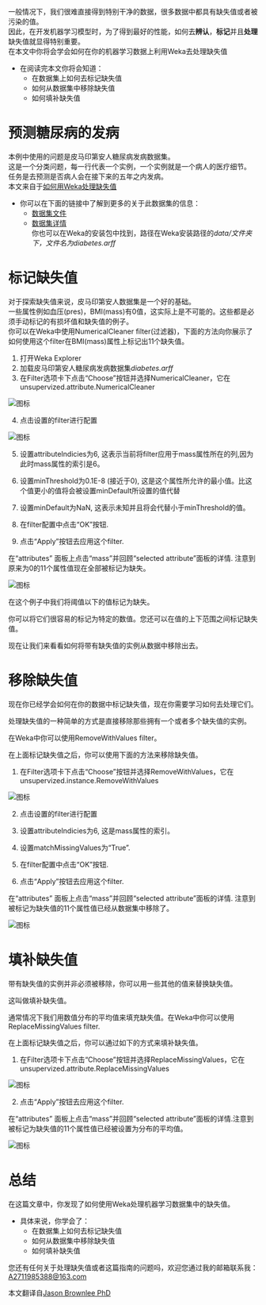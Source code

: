 一般情况下，我们很难直接得到特别干净的数据，很多数据中都具有缺失值或者被污染的值。  
因此，在开发机器学习模型时，为了得到最好的性能，如何去**辨认**，**标记**并且**处理**缺失值就显得特别重要。  
在本文中你将会学会如何在你的机器学习数据上利用Weka去处理缺失值  
- 在阅读完本文你将会知道：  
    - 在数据集上如何去标记缺失值  
    - 如何从数据集中移除缺失值  
    - 如何填补缺失值  
# 预测糖尿病的发病  
本例中使用的问题是皮马印第安人糖尿病发病数据集。  
这是一个分类问题，每一行代表一个实例，一个实例就是一个病人的医疗细节。  
任务是去预测是否病人会在接下来的五年之内发病。  
本文来自于[如何用Weka处理缺失值](https://machinelearningmastery.com/how-to-handle-missing-values-in-machine-learning-data-with-weka/)  
- 你可以在下面的链接中了解到更多的关于此数据集的信息：  
    - [数据集文件](https://raw.githubusercontent.com/jbrownlee/Datasets/master/pima-indians-diabetes.csv)
    - [数据集详情](https://raw.githubusercontent.com/jbrownlee/Datasets/master/pima-indians-diabetes.names)  
你也可以在Weka的安装包中找到，路径在Weka安装路径的*data/*文件夹下，文件名为*diabetes.arff*  
# 标记缺失值
对于探索缺失值来说，皮马印第安人数据集是一个好的基础。  
一些属性例如血压(pres)，BMI(mass)有0值，这实际上是不可能的。这些都是必须手动标记的有损坏值和缺失值的例子。  
你可以在Weka中使用NumericalCleaner filter(过滤器)，下面的方法向你展示了如何使用这个filter在BMI(mass)属性上标记出11个缺失值。  
1. 打开Weka Explorer
2. 加载皮马印第安人糖尿病发病数据集*diabetes.arff*  
3. 在Filter选项卡下点击“Choose”按钮并选择NumericalCleaner，它在unsupervized.attribute.NumericalCleaner

![图标](./photo/Weka-Select-NumericCleaner-Data-Filter.png)

4. 点击设置的filter进行配置

![图标](./photo/filter详细设置.png)

5. 设置attributeIndicies为6, 这表示当前将filter应用于mass属性所在的列,因为此时mass属性的索引是6。

6. 设置minThreshold为0.1E-8 (接近于0), 这是这个属性所允许的最小值。比这个值更小的值将会被设置minDefault所设置的值代替

7. 设置minDefault为NaN, 这表示未知并且将会代替小于minThreshold的值。

8. 在filter配置中点击“OK”按钮.

9. 点击“Apply”按钮去应用这个filter.

在“attributes” 面板上点击“mass”并回顾“selected attribute”面板的详情. 注意到原来为0的11个属性值现在全部被标记为缺失。

![图标](./photo/Weka-Missing-Data-Marked.png)

在这个例子中我们将阈值以下的值标记为缺失。

你可以将它们很容易的标记为特定的数值。您还可以在值的上下范围之间标记缺失值。

现在让我们来看看如何将带有缺失值的实例从数据中移除出去。

# 移除缺失值

现在你已经学会如何在你的数据中标记缺失值，现在你需要学习如何去处理它们。

处理缺失值的一种简单的方式是直接移除那些拥有一个或者多个缺失值的实例。

在Weka中你可以使用RemoveWithValues filter。

在上面标记缺失值之后，你可以使用下面的方法来移除缺失值。

1. 在Filter选项卡下点击“Choose”按钮并选择RemoveWithValues，它在unsupervized.instance.RemoveWithValues

![图标](/photo/Weka-Select-RemoveWithValues-Data-Filter.png)

2. 点击设置的filter进行配置

3. 设置attributeIndicies为6, 这是mass属性的索引。

4. 设置matchMissingValues为“True”.

5. 在filter配置中点击“OK”按钮.

6. 点击“Apply”按钮去应用这个filter.

在“attributes” 面板上点击“mass”并回顾“selected attribute”面板的详情. 注意到被标记为缺失值的11个属性值已经从数据集中移除了。

![图标](/photo/Weka-Missing-Values-Removed.png)

# 填补缺失值

带有缺失值的实例并非必须被移除，你可以用一些其他的值来替换缺失值。

这叫做填补缺失值。

通常情况下我们用数值分布的平均值来填充缺失值。在Weka中你可以使用ReplaceMissingValues filter.

在上面标记缺失值之后，你可以通过如下的方式来填补缺失值。

1. 在Filter选项卡下点击“Choose”按钮并选择ReplaceMissingValues，它在unsupervized.attribute.ReplaceMissingValues

![图标](/photo/Weka-ReplaceMissingValues-Data-Filter.png)

2. 点击“Apply”按钮去应用这个filter.

在“attributes” 面板上点击“mass”并回顾“selected attribute”面板的详情.注意到被标记为缺失值的11个属性值已经被设置为分布的平均值。

![图标](/photo/Weka-Imputed-Values.png)

# 总结

在这篇文章中，你发现了如何使用Weka处理机器学习数据集中的缺失值。

- 具体来说，你学会了：
    - 在数据集上如何去标记缺失值  
    - 如何从数据集中移除缺失值  
    - 如何填补缺失值

您还有任何关于处理缺失值或者这篇指南的问题吗，欢迎您通过我的邮箱联系我：A2711985388@163.com

本文翻译自[Jason Brownlee PhD](https://machinelearningmastery.com/how-to-handle-missing-values-in-machine-learning-data-with-weka/)
